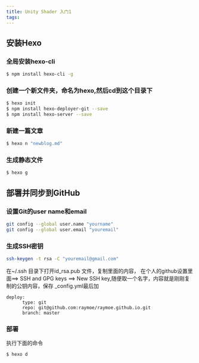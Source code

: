 ```yaml
---
title: Unity Shader 入门1
tags:
---
```



## 安装Hexo

### 全局安装hexo-cli

``` bash
$ npm install hexo-cli -g
```

### 创建一个新文件夹，命名为hexo,然后cd到这个目录下

``` bash
$ hexo init
$ npm install hexo-deployer-git --save
$ npm install hexo-server --save
```


### 新建一篇文章

``` bash
$ hexo n "newblog.md"
```


### 生成静态文件

``` bash
$ hexo g
```
## 部署并同步到GitHub
### 设置Git的user name和email
``` bash
git config --global user.name "yourname"
git config --global user.email "youremail"
```

### 生成SSH密钥
``` bash
ssh-keygen -t rsa -C "youremail@gmail.com"
```

在~/.ssh 目录下打开id_rsa.pub 文件，复制里面的内容，
在个人的github设置里面==> SSH and GPG keys ==> New SSH key,随便取一个名字，内容就是刚刚复制的公钥内容，保存
_config.yml最后加
```
deploy:
      type: git
      repo: git@github.com:raymoe/raymoe.github.io.git
      branch: master
```

### 部署

执行下面的命令

``` bash
$ hexo d
```
